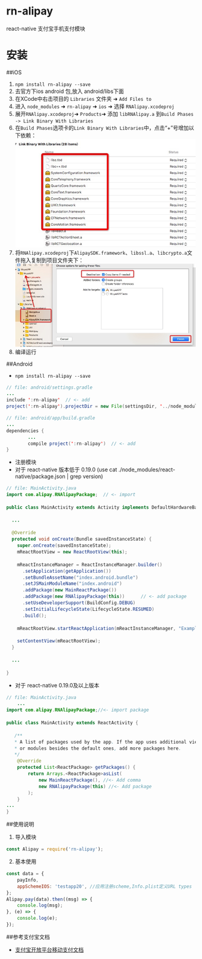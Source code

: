# rn-alipay
react-native 支付宝手机支付模块

# 安装
##iOS
1. `npm install rn-alipay --save`
2. 去官方下ios android 包,放入 android/libs下面
3. 在XCode中右击项目的 `Libraries` 文件夹 ➜ `Add Files to`
4. 进入 `node_modules` ➜ `rn-alipay` ➜ `ios` ➜ 选择 `RNAlipay.xcodeproj`
5. 展开`RNAlipay.xcodeproj`➜ `Products`➜ 添加 `libRNAlipay.a` 到`Build Phases -> Link Binary With Libraries`
6. 在`Build Phases`选项卡的`Link Binary With Libraries`中，点击“+”号增加以下依赖：<img title="iOS" src="https://github.com/mingkang1993/rn-alipay/blob/master/assets/1.jpg">
7. 将`RNAlipay.xcodeproj`下`AlipaySDK.framework`、`libssl.a`、`libcrypto.a`文件拖入复制到项目文件夹下：<img title="iOS" src="https://github.com/mingkang1993/rn-alipay/blob/master/assets/0.jpg">
8. 编译运行


##Android
* `npm install rn-alipay --save`
```java
// file: android/settings.gradle
...
include ':rn-alipay'  // <- add
project(':rn-alipay').projectDir = new File(settingsDir, '../node_modules/rn-alipay/android')  // <- add
```

```java
// file: android/app/build.gradle
...
dependencies {
		...
		compile project(':rn-alipay')  // <- add
}
```
* 注册模块
* 对于 react-native 版本低于 0.19.0 (use cat ./node_modules/react-native/package.json | grep version)
```java
// file: MainActivity.java
import com.alipay.RNAlipayPackage;  // <- import

public class MainActivity extends Activity implements DefaultHardwareBackBtnHandler {

  ...

  @Override
  protected void onCreate(Bundle savedInstanceState) {
    super.onCreate(savedInstanceState);
    mReactRootView = new ReactRootView(this);

    mReactInstanceManager = ReactInstanceManager.builder()
      .setApplication(getApplication())
      .setBundleAssetName("index.android.bundle")
      .setJSMainModuleName("index.android")
      .addPackage(new MainReactPackage())
      .addPackage(new RNAlipayPackage(this))      // <- add package
      .setUseDeveloperSupport(BuildConfig.DEBUG)
      .setInitialLifecycleState(LifecycleState.RESUMED)
      .build();

    mReactRootView.startReactApplication(mReactInstanceManager, "ExampleRN", null);

    setContentView(mReactRootView);
  }

  ...

}
```
* 对于 react-native 0.19.0及以上版本
```java
// file: MainActivity.java
	...
import com.alipay.RNAlipayPackage;//<- import package

public class MainActivity extends ReactActivity {

   /**
   * A list of packages used by the app. If the app uses additional views
   * or modules besides the default ones, add more packages here.
   */
    @Override
    protected List<ReactPackage> getPackages() {
        return Arrays.<ReactPackage>asList(
            new MainReactPackage(), //<- Add comma
            new RNAlipayPackage(this) //<- Add package
        );
    }
...
}
```

##使用说明
1. 导入模块
```javascript
const Alipay = require('rn-alipay');
```
2. 基本使用
```javascript
const data = {
    payInfo,
    appSchemeIOS: 'testapp20', //应用注册scheme,Info.plist定义URL types
};
Alipay.pay(data).then((msg) => {
    console.log(msg);
}, (e) => {
    console.log(e);
});
```
##参考支付宝文档
* [支付宝开放平台移动支付文档](https://doc.open.alipay.com/doc2/detail.htm?spm=a219a.7629140.0.0.OuUIpb&treeId=59&articleId=103563&docType=1)

